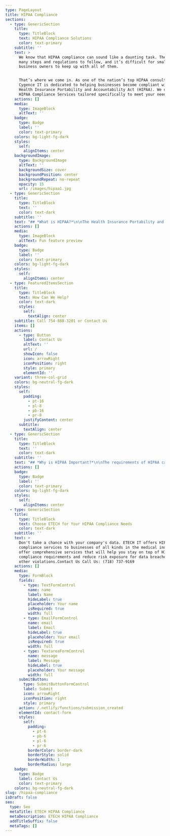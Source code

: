 ```yaml
---
type: PageLayout
title: HIPAA Compliance
sections:
  - type: GenericSection
    title:
      type: TitleBlock
      text: HIPAA Compliance Solutions
      color: text-primary
    subtitle: ''
    text: >
      We know that HIPAA compliance can sound like a daunting task. There are
      many steps and regulations to follow, and it’s difficult for small
      business owners to keep up with all of them.


      That’s where we come in. As one of the nation’s top HIPAA consultants,
      Cygence IT is dedicated to helping businesses become compliant with the
      Health Insurance Portability and Accountability Act (HIPAA). We offer
      HIPAA Compliance Services tailored specifically to meet your needs.
    actions: []
    media:
      type: ImageBlock
      altText: ''
    badge:
      type: Badge
      label: ''
      color: text-primary
    colors: bg-light-fg-dark
    styles:
      self:
        alignItems: center
    backgroundImage:
      type: BackgroundImage
      altText: ''
      backgroundSize: cover
      backgroundPosition: center
      backgroundRepeat: no-repeat
      opacity: 15
      url: /images/hipaa1.jpg
  - type: GenericSection
    title:
      type: TitleBlock
      text: ''
      color: text-dark
    subtitle: ''
    text: "## *What is HIPAA?*\n\nThe Health Insurance Portability and Accountability Act (HIPAA) is a federal law that sets national standards for the protection of electronic health information. The goal of HIPAA is to ensure that patient data is kept confidential and secure. Without HIPAA,\_ many people would not feel comfortable sharing their health information with physicians or other healthcare providers.\n\nHIPAA is split into two sections: Administrative Simplification and the Privacy Rule. The goals of HIPAA are to ensure all individuals receive quality, safe medical care; increase access to insurance for everyone; protect confidentiality in patient records; reduce fraud through better identification methods; and use health information technology to improve healthcare.\n\n## *Why is HIPAA Important?*\n\n![](/images/hipaa-penalties.jpg)\n\nHIPAA compliance is extremely important for two reasons: patient safety and data security. Patient safety is the number one priority of HIPAA. By ensuring that all businesses who deal with protected health information are compliant with HIPAA, we can reduce the risk of data breaches and ensure that patient information remains confidential.\_\n\nData security is also a top priority for HIPAA. By implementing data security measures, we can protect patient information from being accessed or stolen by unauthorized individuals.\n\n\_\n\n#### What can we do?\n\nIf you are a Covered Entity or a Business Associate, ensure that you comply with HIPAA regulations if your organization has access to electronic Protected Health Information (ePHI) by:\n\n*   Helping you create and publish HIPAA Privacy and Security Policy Manual\n\n*   Train your workforce in understanding HIPAA and also the Privacy and Security Policies\n\n*   Conduct the annual Enterprise wide HIPAA Security Risk Assessment\n\n"
    actions: []
    media:
      type: ImageBlock
      altText: Fun feature preview
    badge:
      type: Badge
      label: ''
      color: text-primary
    colors: bg-light-fg-dark
    styles:
      self:
        alignItems: center
  - type: FeaturedItemsSection
    title:
      type: TitleBlock
      text: How Can We Help?
      color: text-dark
      styles:
        self:
          textAlign: center
    subtitle: Call 754-888-3201 or Contact Us
    items: []
    actions:
      - type: Button
        label: Contact Us
        altText: ''
        url: /
        showIcon: false
        icon: arrowRight
        iconPosition: right
        style: primary
        elementId: ''
    variant: three-col-grid
    colors: bg-neutral-fg-dark
    styles:
      self:
        padding:
          - pt-16
          - pl-8
          - pb-16
          - pr-8
        justifyContent: center
      subtitle:
        textAlign: center
  - type: GenericSection
    title:
      type: TitleBlock
      text: ''
      color: text-dark
    subtitle: ''
    text: "## *Why is HIPAA Important?*\n\nThe requirements of HIPAA can be daunting, but our HIPAA Compliance Services will help you every step of the way. The main requirements of HIPAA are as follows:\n\n*   Businesses must implement security measures to protect patient data from being accessed or stolen by unauthorized individuals.\_\n\n*   Businesses must create and enforce policies and procedures for HIPAA compliance.\n\n*   Businesses must train employees on HIPAA policies and procedures.\n\n*   Businesses must maintain a record of all activity related to HIPAA compliance.\n\n*   If you deal with patient information as part of your business, then you are required by law to be compliant with HIPAA. In addition, if your organization subcontracts any work that involves PHI (protected health information), then those companies also need to be HIPAA compliant.\n\n*   Any company that deals with PHI can be audited at any time to ensure they are HIPAA compliant. It is the responsibility of businesses to prove their compliance, not the government’s job.\n\n## *What is HITECH?*\n\nThe Health Information Technology for Economic and Clinical Health Act (HITECH Act) legislation was created in 2009 to stimulate the adoption of electronic health records (EHR) and supporting technology in the United States. It introduced the Meaningful Use program incentivizing healthcare organizations to maintain the Protected Health Information of patients in electronic format, rather than in paper files.\n\n## *How Can ETECH IT Help Me Become HIPAA Compliant?*\n\nETECH IT offers a variety of services to help businesses become HIPAA compliant. We offer a comprehensive suite of services that include:\n\n*   Compliance Assessment\n\n*   Policy and Procedure Development\n\n*   Staff Training\n\n*   Technical Support\n\nWe also offer a variety of other services, such as disaster recovery planning, data security assessment, and cloud services. No matter what your business needs, we can help you become HIPAA compliant.\n"
    actions: []
    badge:
      type: Badge
      label: ''
      color: text-primary
    colors: bg-light-fg-dark
    styles:
      self:
        alignItems: center
  - type: GenericSection
    title:
      type: TitleBlock
      text: Choose ETECH for Your HIPAA Compliance Needs
      color: text-dark
    subtitle: ''
    text: >
      Don't take a chance with your company's data. ETECH IT offers HIPAA
      compliance services to businesses of all kinds in the medical industry. We
      offer comprehensive services that will help you stay on top of HIPAA
      compliance requirements and reduce risk exposure for data breaches or
      other violations.Contact Us Call Us: (718) 737-9169
    actions: []
    media:
      type: FormBlock
      fields:
        - type: TextFormControl
          name: name
          label: Name
          hideLabel: true
          placeholder: Your name
          isRequired: true
          width: full
        - type: EmailFormControl
          name: email
          label: Email
          hideLabel: true
          placeholder: Your email
          isRequired: true
          width: full
        - type: TextareaFormControl
          name: message
          label: Message
          hideLabel: true
          placeholder: Your message
          width: full
      submitButton:
        type: SubmitButtonFormControl
        label: Submit
        icon: arrowRight
        iconPosition: right
        style: primary
      action: /.netlify/functions/submission_created
      elementId: contact-form
      styles:
        self:
          padding:
            - pt-6
            - pb-6
            - pl-6
            - pr-6
          borderColor: border-dark
          borderStyle: solid
          borderWidth: 1
          borderRadius: large
    badge:
      type: Badge
      label: Contact Us
      color: text-primary
    colors: bg-neutral-fg-dark
slug: /hipaa-compliance
isDraft: false
seo:
  type: Seo
  metaTitle: ETECH HIPAA Compliance
  metaDescription: ETECH HIPAA Compliance
  addTitleSuffix: false
  metaTags: []
---
```

